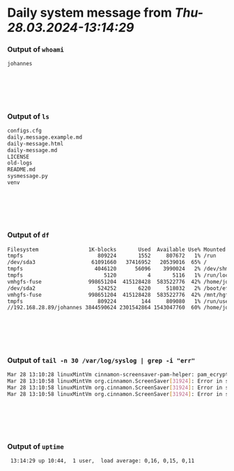 # Daily system message from *Thu-28.03.2024-13:14:29*

### Output of `whoami`
```Bash
johannes
```
<br/><br/>
---
### Output of `ls`
```Bash
configs.cfg
daily.message.example.md
daily-message.html
daily-message.md
LICENSE
old-logs
README.md
sysmessage.py
venv
```
<br/><br/>
---
### Output of `df`
```Bash
Filesystem                1K-blocks       Used  Available Use% Mounted on
tmpfs                        809224       1552     807672   1% /run
/dev/sda3                  61091660   37416952   20539016  65% /
tmpfs                       4046120      56096    3990024   2% /dev/shm
tmpfs                          5120          4       5116   1% /run/lock
vmhgfs-fuse               998651204  415128428  583522776  42% /home/johannes/Host
/dev/sda2                    524252       6220     518032   2% /boot/efi
vmhgfs-fuse               998651204  415128428  583522776  42% /mnt/hgfs
tmpfs                        809224        144     809080   1% /run/user/1000
//192.168.28.89/johannes 3844590624 2301542864 1543047760  60% /home/johannes/NAS
```
<br/><br/>
---
### Output of `tail -n 30 /var/log/syslog | grep -i "err"`
```Bash
Mar 28 13:10:28 linuxMintVm cinnamon-screensaver-pam-helper: pam_ecryptfs: seteuid error
Mar 28 13:10:58 linuxMintVm org.cinnamon.ScreenSaver[31924]: Error in sys.excepthook:
Mar 28 13:10:58 linuxMintVm org.cinnamon.ScreenSaver[31924]: Error in sys.excepthook:
Mar 28 13:10:58 linuxMintVm org.cinnamon.ScreenSaver[31924]: Error in sys.excepthook:
```
<br/><br/>
---
### Output of `uptime`
```Bash
 13:14:29 up 10:44,  1 user,  load average: 0,16, 0,15, 0,11
```
<br/><br/>
---
